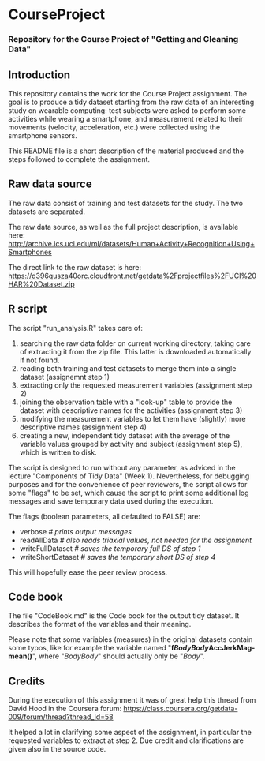 CourseProject
=============
### Repository for the Course Project of "Getting and Cleaning Data"

## Introduction
This repository contains the work for the Course Project assignment. The goal is to produce a tidy dataset starting from the raw data of an interesting study on wearable computing: test subjects were asked to perform some activities while wearing a smartphone, and measurement related to their movements (velocity, acceleration, etc.) were collected using the smartphone sensors.

This README file is a short description of the material produced and the steps followed to complete the assignment.

## Raw data source
The raw data consist of training and test datasets for the study. The two datasets are separated.

The raw data source, as well as the full project description, is available here:
http://archive.ics.uci.edu/ml/datasets/Human+Activity+Recognition+Using+Smartphones

The direct link to the raw dataset is here:
https://d396qusza40orc.cloudfront.net/getdata%2Fprojectfiles%2FUCI%20HAR%20Dataset.zip 

## R script
The script "run_analysis.R" takes care of:

1. searching the raw data folder on current working directory, taking care of extracting it from the zip file. This latter is downloaded automatically if not found.
2. reading both training and test datasets to merge them into a single dataset (assignemnt step 1)
3. extracting only the requested measurement variables (assignment step 2)
4. joining the observation table with a "look-up" table to provide the dataset with descriptive names for the activities (assignment step 3)
5. modifying the measurement variables to let them have (slightly) more descriptive names (assignment step 4)
6. creating a new, independent tidy dataset with the average of the variable values grouped by activity and subject (assignment step 5), which is written to disk.

The script is designed to run without any parameter, as adviced in the lecture "Components of Tidy Data" (Week 1). Nevertheless, for debugging purposes and for the convenience of peer reviewers, the script allows for some "flags" to be set, which cause the script to print some additional log messages and save temporary data used during the execution. 

The flags (boolean parameters, all defaulted to FALSE) are:
* verbose           _# prints output messages_
* readAllData       _# also reads triaxial values, not needed for the assignment_
* writeFullDataset  _# saves the temporary full DS of step 1_
* writeShortDataset _# saves the temporary short DS of step 4_

This will hopefully ease the peer review process.

## Code book
The file "CodeBook.md" is the Code book for the output tidy dataset. It describes the format of the variables and their meaning.

Please note that some variables (measures) in the original datasets contain some typos, like for example the variable named "**f**___BodyBody___**AccJerkMag-mean()**", where "_BodyBody_" should actually only be "_Body_".

## Credits
During the execution of this assignment it was of great help this thread from David Hood in the Coursera forum:
https://class.coursera.org/getdata-009/forum/thread?thread_id=58

It helped a lot in clarifying some aspect of the assignment, in particular the requested variables to extract at step 2. Due credit and clarifications are given also in the source code.
